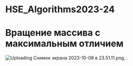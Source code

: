 # HSE_Algorithms2023-24
# Вращение массива с максимальным отличием


![Uploading Снимок экрана 2023-10-08 в 23.51.11.png…]()
